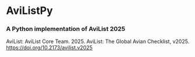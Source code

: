 # AviListPy
### A Python implementation of AviList 2025
AviList:
AviList Core Team. 2025. AviList: The Global Avian Checklist, v2025. https://doi.org/10.2173/avilist.v2025

### 
